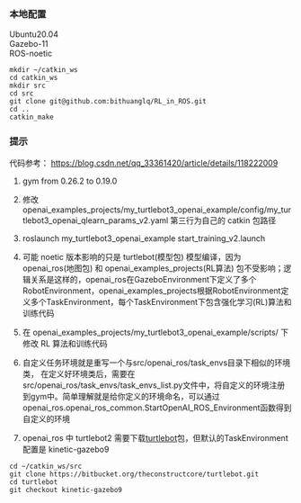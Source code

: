 ### 本地配置
Ubuntu20.04   
Gazebo-11   
ROS-noetic   

```
mkdir ~/catkin_ws
cd catkin_ws
mkdir src
cd src
git clone git@github.com:bithuanglq/RL_in_ROS.git
cd ..
catkin_make
```


### 提示
代码参考： https://blog.csdn.net/qq_33361420/article/details/118222009

1. gym from 0.26.2 to 0.19.0

2. 修改 openai_examples_projects/my_turtlebot3_openai_example/config/my_turtlebot3_openai_qlearn_params_v2.yaml 第三行为自己的 catkin 包路径

3. roslaunch my_turtlebot3_openai_example start_training_v2.launch

4. 可能 noetic 版本影响的只是 turtlebot(模型包) 模型编译，因为 openai_ros(地图包) 和 openai_examples_projects(RL算法) 包不受影响；逻辑关系是这样的，openai_ros在GazeboEnvironment下定义了多个RobotEnvironment，openai_examples_projects根据RobotEnvironment定义多个TaskEnvironment，每个TaskEnvironment下包含强化学习(RL)算法和训练代码

5. 在 openai_examples_projects/my_turtlebot3_openai_example/scripts/ 下修改 RL 算法和训练代码

6. 自定义任务环境就是重写一个与src/openai_ros/task_envs目录下相似的环境类， 在定义好环境类后，需要在src/openai_ros/task_envs/task_envs_list.py文件中，将自定义的环境注册到gym中。简单理解就是给你定义的环境命名，可以通过openai_ros.openai_ros_common.StartOpenAI_ROS_Environment函数得到自定义的环境

7. openai_ros 中 turtlebot2 需要下载[turtlebot](https://bitbucket.org/theconstructcore/turtlebot.git)包，但默认的TaskEnvironment配置是 kinetic-gazebo9
```
cd ~/catkin_ws/src
git clone https://bitbucket.org/theconstructcore/turtlebot.git
cd turtlebot
git checkout kinetic-gazebo9
```

